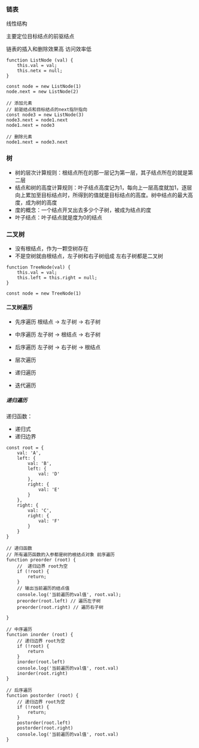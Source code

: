 ### 链表
线性结构

主要定位目标结点的前驱结点

链表的插入和删除效果高 访问效率低
```
function ListNode (val) {
    this.val = val;
    this.netx = null;
}

const node = new ListNode(1)
node.next = new ListNode(2)

// 添加元素
// 前驱结点和目标结点的next指针指向
const node3 = new ListNode(3)
node3.next = node1.next
node1.next = node3

// 删除元素
node1.next = node3.next
```

### 树
* 树的层次计算规则：根结点所在的那一层记为第一层，其子结点所在的就是第二层
* 结点和树的高度计算规则：叶子结点高度记为1，每向上一层高度就加1，逐层向上累加至目标结点时，所得到的值就是目标结点的高度。树中结点的最大高度，成为树的高度
* 度的概念：一个结点开叉出去多少个子树，被成为结点的度
* 叶子结点：叶子结点就是度为0的结点

### 二叉树
* 没有根结点，作为一颗空树存在
* 不是空树就由根结点，左子树和右子树组成 左右子树都是二叉树
```
function TreeNode(val) {
    this.val = val;
    this.left = this.right = null;
}

const node = new TreeNode(1)
```

#### 二叉树遍历
* 先序遍历 根结点 -> 左子树 -> 右子树
* 中序遍历 左子树 -> 根结点 -> 右子树
* 后序遍历 左子树 -> 右子树 -> 根结点
* 层次遍历

* 递归遍历
* 迭代遍历

##### 递归遍历
递归函数：
* 递归式
* 递归边界
```
const root = {
    val: 'A',
    left: {
        val: 'B',
        left: {
            val: 'D'
        },
        right: {
            val: 'E'
        }
    },
    right: {
        val: 'C',
        right: {
            val: 'F'
        }
    }
}
```
```
// 递归函数
// 所有遍历函数的入参都是树的根结点对象 前序遍历
function preorder (root) {
    //  递归边界 root为空
    if (!root) {
        return;
    }
    // 输出当前遍历的结点值
    console.log('当前遍历的val值', root.val);
    preorder(root.left) // 遍历左子树
    preorder(root.right) // 遍历右子树
    
}

// 中序遍历
function inorder (root) {
    // 递归边界 root为空  
    if (!root) {
        return
    }
    inorder(root.left)
    console.log('当前遍历的val值', root.val)
    inorder(root.right)
}

// 后序遍历
function postorder (root) {
    // 递归边界 root为空
    if (!root) {
        return;
    }
    postorder(root.left)
    postorder(root.right)
    console.log('当前遍历的val值', root.val)
}
```